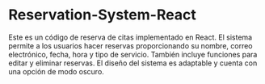 # Reservation-System-React
Este es un código de reserva de citas implementado en React. El sistema permite a los usuarios hacer reservas proporcionando su nombre, correo electrónico, fecha, hora y tipo de servicio. También incluye funciones para editar y eliminar reservas. El diseño del sistema es adaptable y cuenta con una opción de modo oscuro.
